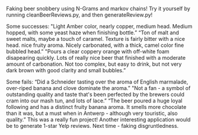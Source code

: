Faking beer snobbery using N-Grams and markov chains!
Try it yourself by running cleanBeerReviews.py, and then generateReview.py!


Some successes:
"Light Amber color, nearly copper, medium head. Medium hopped, with some yeast haze when finishing bottle.”
“Ton of malt and sweet malts, maybe a touch of caramel. Texture is fairly bitter with a nice head. nice fruity aroma. Nicely carbonated, with a thick, camel color fine bubbled head.”
"Pours a clear coppery orange with off-white foam disapearing quickly. Lots of really nice beer that finished with a moderate amount of carbonation. Not too complex, but easy to drink, but not very dark brown with good clarity and small bubbles.”

Some fails:
“Did a Schneider tasting over the aroma of English marmalade, over-riped banana and clove dominate the aroma.”
"Not a fan - a symbol of outstanding quality and taste that's been perfected by the brewers could cram into our mash tun, and lots of lace.”
“The beer poured a huge loyal following and has a distinct fruity banana aroma. It smells more chocolate than it was, but a must when in Antwerp - although very touristic, also quality.”
This was a really fun project!  Another interesting application would be to generate 1-star Yelp reviews.  Next time - faking disgruntledness.  
